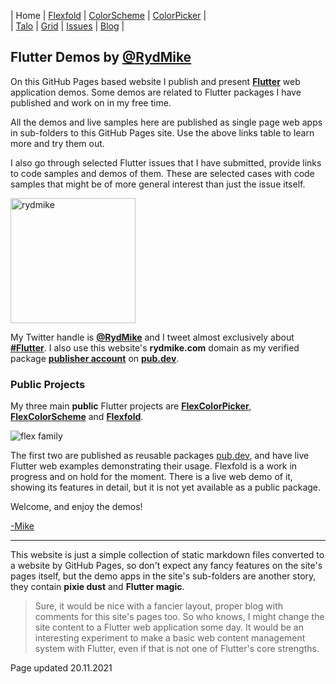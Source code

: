 | Home                        | [Flexfold](flexfold) | [ColorScheme](colorscheme) | [ColorPicker](colorpicker) |  
| [Talo](talo)                | [Grid](gridview)     | [Issues](issues)           | [Blog](blog)               |

## Flutter Demos by [@RydMike](https://twitter.com/RydMike)

On this GitHub Pages based website I publish and present [**Flutter**](https://flutter.dev/)
web application demos. Some demos are related to Flutter packages I have published and work on in my
free time.

All the demos and live samples here are published as single page web apps in
sub-folders to this GitHub Pages site. Use the above links table to learn more
and try them out.

I also go through selected Flutter issues that I have submitted, provide links
to code samples and demos of them. These are selected cases with code samples 
that might be of more general interest than just the issue itself.
 


<img src="https://rydmike.com/assets/mr1_round400_tr.png?raw=true" alt="rydmike" width="200"/>

My Twitter handle is [**@RydMike**](https://twitter.com/RydMike) and I tweet 
almost exclusively about [**#Flutter**](https://twitter.com/RydMike/with_replies). 
I also use this website's **rydmike.com** domain as my verified package
[**publisher account**](https://pub.dev/publishers/rydmike.com/packages) 
on [**pub.dev**](https://pub.dev/).  

### Public Projects

My three main **public** Flutter projects are [**FlexColorPicker**](colorpicker), [**FlexColorScheme**](colorscheme)
and [**Flexfold**](flexfold). 

<img src="https://rydmike.com/assets/FlexFamily01.png?raw=true" alt="flex family"/>

The first two are published as reusable packages [pub.dev](https://pub.dev/), and 
have live Flutter web examples demonstrating their usage. Flexfold is a work in 
progress and on hold for the moment. There is a live web demo of it, showing 
its features in detail, but it is not yet available as a public package.

Welcome, and enjoy the demos!

[-Mike](https://twitter.com/RydMike)

---

This website is just a simple collection of static markdown files converted to a website by GitHub Pages,
so don't expect any fancy features on the site's pages itself, but the demo apps in the site's sub-folders are 
another story, they contain **pixie dust** and **Flutter magic**. 

> Sure, it would be nice with a fancier layout, proper blog with comments for this site's pages too. So who knows,
> I might change the site content to a Flutter web application some day. It would be an interesting experiment
> to make a basic web content management system with Flutter, even if that is not one of Flutter's core strengths.

Page updated 20.11.2021